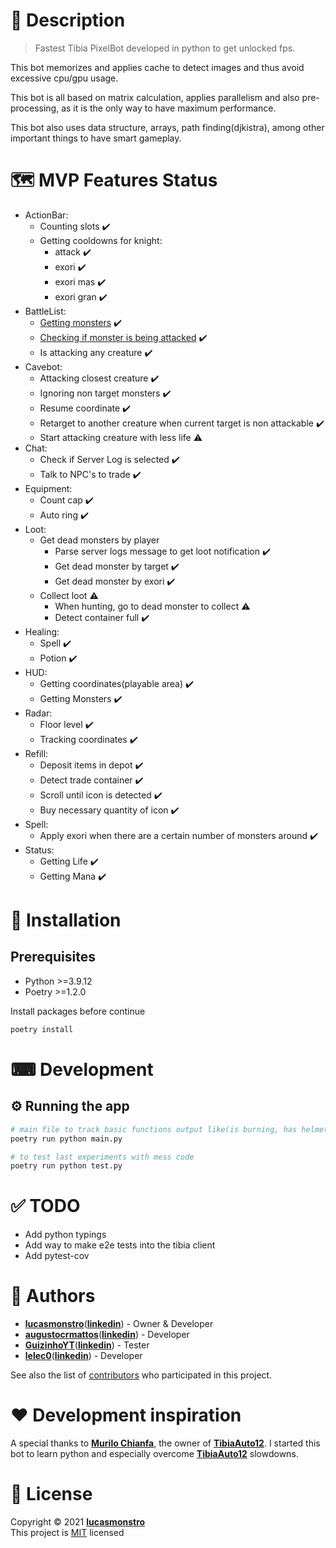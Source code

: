# 📝 Description

> Fastest Tibia PixelBot developed in python to get unlocked fps.

This bot memorizes and applies cache to detect images and thus avoid excessive cpu/gpu usage.

This bot is all based on matrix calculation, applies parallelism and also pre-processing, as it is the only way to have maximum performance.

This bot also uses data structure, arrays, path finding(djkistra), among other important things to have smart gameplay.

# 🗺️ MVP Features Status

- ActionBar:
  - Counting slots :heavy_check_mark:
  - Getting cooldowns for knight:
    - attack :heavy_check_mark:
    - exori :heavy_check_mark:
    - exori mas :heavy_check_mark:
    - exori gran :heavy_check_mark:
- BattleList:
  - [Getting monsters](battleList/docs/README.md) :heavy_check_mark:
  - [Checking if monster is being attacked](battleList/docs/README.md) :heavy_check_mark:
  - Is attacking any creature :heavy_check_mark:
- Cavebot:
  - Attacking closest creature :heavy_check_mark:
  - Ignoring non target monsters :heavy_check_mark:
  - Resume coordinate :heavy_check_mark:
  - Retarget to another creature when current target is non attackable :heavy_check_mark:
  - Start attacking creature with less life :warning:
- Chat:
  - Check if Server Log is selected :heavy_check_mark:
  - Talk to NPC's to trade :heavy_check_mark:
- Equipment:
  - Count cap :heavy_check_mark:
  - Auto ring :heavy_check_mark:
- Loot:
  - Get dead monsters by player
    - Parse server logs message to get loot notification :heavy_check_mark:
    - Get dead monster by target :heavy_check_mark:
    - Get dead monster by exori :heavy_check_mark:
  - Collect loot :warning:
    - When hunting, go to dead monster to collect :warning:
    - Detect container full :heavy_check_mark:
- Healing:
  - Spell :heavy_check_mark:
  - Potion :heavy_check_mark:
- HUD:
  - Getting coordinates(playable area) :heavy_check_mark:
  - Getting Monsters :heavy_check_mark:
- Radar:
  - Floor level :heavy_check_mark:
  - Tracking coordinates :heavy_check_mark:
- Refill:
  - Deposit items in depot :heavy_check_mark:
  - Detect trade container :heavy_check_mark:
  - Scroll until icon is detected :heavy_check_mark:
  - Buy necessary quantity of icon :heavy_check_mark:
- Spell:
  - Apply exori when there are a certain number of monsters around :heavy_check_mark:
- Status:
  - Getting Life :heavy_check_mark:
  - Getting Mana :heavy_check_mark:

# 🧰 Installation

## Prerequisites

- Python >=3.9.12
- Poetry >=1.2.0

Install packages before continue

```bash
poetry install
```

# ⌨ Development

## ⚙ Running the app

```bash
# main file to track basic functions output like(is burning, has helmet equipped, etc)
poetry run python main.py

# to test last experiments with mess code
poetry run python test.py
```

# ✅ TODO

- Add python typings
- Add way to make e2e tests into the tibia client
- Add pytest-cov

# 👷 Authors

- [**lucasmonstro**](http://github.com/lucasmonstro)([**linkedin**](https://www.linkedin.com/in/lucasmonstro/)) - Owner & Developer
- [**augustocrmattos**](http://github.com/augustocrmattos)([**linkedin**](https://www.linkedin.com/in/augustocrmattos/)) - Developer
- [**GuizinhoYT**](http://github.com/GuizinhoYT)([**linkedin**](https://www.linkedin.com/in/guilherme-gra%C3%A7a-3953231a2/)) - Tester
- [**lelec0**](https://github.com/lelec0)([**linkedin**](https://www.linkedin.com/in/max-miranda/)) - Developer

See also the list of [contributors](../../graphs/contributors) who participated
in this project.

# ❤️ Development inspiration

A special thanks to [**Murilo Chianfa**](https://github.com/MuriloChianfa), the owner of [**TibiaAuto12**](https://github.com/MuriloChianfa/TibiaAuto12). I started this bot to learn python and especially overcome [**TibiaAuto12**](https://github.com/MuriloChianfa/TibiaAuto12) slowdowns.

# 📝 License

Copyright © 2021 [**lucasmonstro**](https://github.com/lucasmonstro)  
This project is [MIT](https://opensource.org/licenses/MIT) licensed
